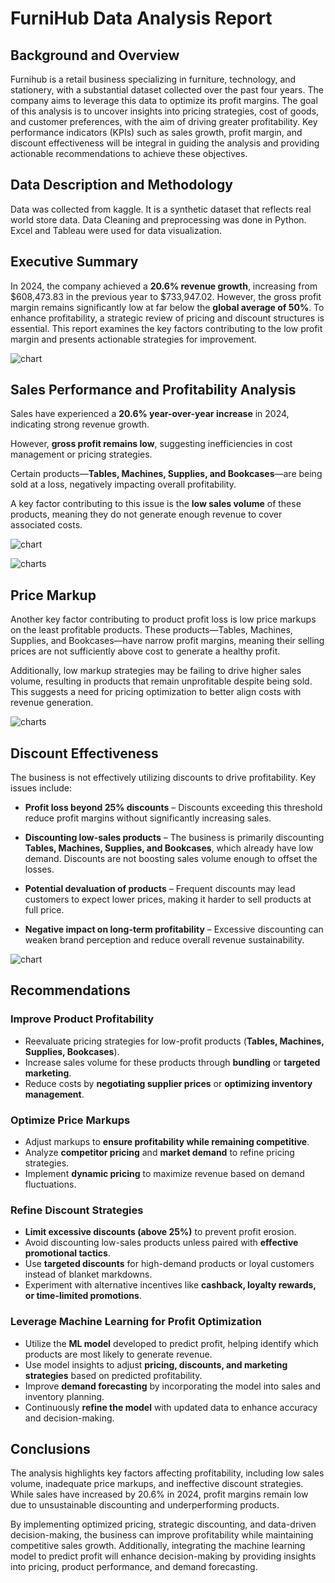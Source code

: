 # FurniHub Data Analysis Report

## Background and Overview  

Furnihub is a retail business specializing in furniture, technology, and stationery, with a substantial dataset collected over the past four years. The company aims to leverage this data to optimize its profit margins. The goal of this analysis is to uncover insights into pricing strategies, cost of goods, and customer preferences, with the aim of driving greater profitability. Key performance indicators (KPIs) such as sales growth, profit margin, and discount effectiveness will be integral in guiding the analysis and providing actionable recommendations to achieve these objectives. 

## Data Description and Methodology 

Data was collected from kaggle. It is a synthetic dataset that reflects real world store data. Data Cleaning and preprocessing was done in Python. Excel and Tableau were used for data visualization.


## Executive Summary 

In 2024, the company achieved a **20.6% revenue growth**, increasing from $608,473.83 in the previous year to $733,947.02. However, the gross profit margin remains significantly low at far below the **global average of 50%**. To enhance profitability, a strategic review of pricing and discount structures is essential. This report examines the key factors contributing to the low profit margin and presents actionable strategies for improvement. 

![chart](charts/Dashboard1.png)


## Sales Performance and Profitability Analysis  

Sales have experienced a **20.6% year-over-year increase** in 2024, indicating strong revenue growth.  

However, **gross profit remains low**, suggesting inefficiencies in cost management or pricing strategies.  

Certain products—**Tables, Machines, Supplies, and Bookcases**—are being sold at a loss, negatively impacting overall profitability.  

A key factor contributing to this issue is the **low sales volume** of these products, meaning they do not generate enough revenue to cover associated costs.  

![chart](charts/Sheet5.png)


![charts](charts/Sheet3.png)


## Price Markup 

Another key factor contributing to product profit loss is low price markups on the least profitable products. These products—Tables, Machines, Supplies, and Bookcases—have narrow profit margins, meaning their selling prices are not sufficiently above cost to generate a healthy profit. 

Additionally, low markup strategies may be failing to drive higher sales volume, resulting in products that remain unprofitable despite being sold. This suggests a need for pricing optimization to better align costs with revenue generation. 


![charts](charts/Sheet4.png)


## Discount Effectiveness  

The business is not effectively utilizing discounts to drive profitability. Key issues include:  

- **Profit loss beyond 25% discounts** – Discounts exceeding this threshold reduce profit margins without significantly increasing sales.  

- **Discounting low-sales products** – The business is primarily discounting **Tables, Machines, Supplies, and Bookcases**, which already have low demand. Discounts are not boosting sales volume enough to offset the losses.  

- **Potential devaluation of products** – Frequent discounts may lead customers to expect lower prices, making it harder to sell products at full price.  

- **Negative impact on long-term profitability** – Excessive discounting can weaken brand perception and reduce overall revenue sustainability.  

![chart](charts/Sheet7.png)


## Recommendations  

### Improve Product Profitability  
- Reevaluate pricing strategies for low-profit products (**Tables, Machines, Supplies, Bookcases**).  
- Increase sales volume for these products through **bundling** or **targeted marketing**.  
- Reduce costs by **negotiating supplier prices** or **optimizing inventory management**.  

### Optimize Price Markups  
- Adjust markups to **ensure profitability while remaining competitive**.  
- Analyze **competitor pricing** and **market demand** to refine pricing strategies.  
- Implement **dynamic pricing** to maximize revenue based on demand fluctuations.  

### Refine Discount Strategies  
- **Limit excessive discounts (above 25%)** to prevent profit erosion.  
- Avoid discounting low-sales products unless paired with **effective promotional tactics**.  
- Use **targeted discounts** for high-demand products or loyal customers instead of blanket markdowns.  
- Experiment with alternative incentives like **cashback, loyalty rewards, or time-limited promotions**.  

### Leverage Machine Learning for Profit Optimization  
- Utilize the **ML model** developed to predict profit, helping identify which products are most likely to generate revenue.  
- Use model insights to adjust **pricing, discounts, and marketing strategies** based on predicted profitability.  
- Improve **demand forecasting** by incorporating the model into sales and inventory planning.  
- Continuously **refine the model** with updated data to enhance accuracy and decision-making.  

## Conclusions 

The analysis highlights key factors affecting profitability, including low sales volume, inadequate price markups, and ineffective discount strategies. While sales have increased by 20.6% in 2024, profit margins remain low due to unsustainable discounting and underperforming products. 

By implementing optimized pricing, strategic discounting, and data-driven decision-making, the business can improve profitability while maintaining competitive sales growth. Additionally, integrating the machine learning model to predict profit will enhance decision-making by providing insights into pricing, product performance, and demand forecasting. 
